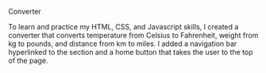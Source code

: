 Converter 

To learn and practice my HTML, CSS, and Javascript skills, I created a converter that converts temperature from Celsius to Fahrenheit, weight from kg to pounds, and distance from km to miles. I added a navigation bar hyperlinked to the section and a home button that takes the user to the top of the page. 
